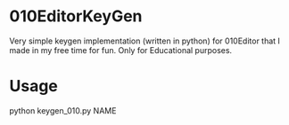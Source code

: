 # 010EditorKeyGen

Very simple keygen implementation (written in python) for 010Editor that I made in my free time for fun.
Only for Educational purposes.

# Usage
python keygen_010.py NAME

